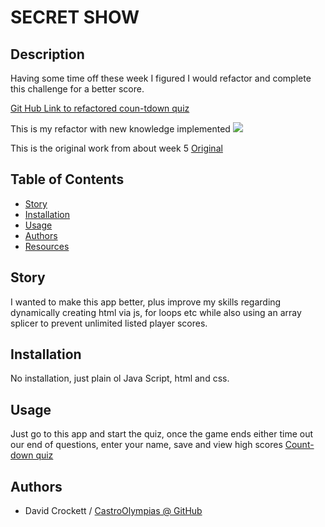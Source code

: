 

# SECRET SHOW

## Description
Having some time off these week I figured I would refactor and complete this challenge for a better score.

<a href="https://castroolympias.github.io/Count-down-code-quiz/"> Git Hub Link to refactored coun-tdown quiz </a>

This is my refactor with new knowledge implemented 
<img src="https://github.com/CastroOlympias/Count-down-code-quiz/blob/main/media/Refactor.giff"/>

This is the original work from about week 5 <a href="https://github.com/CastroOlympias/Count-down-code-quiz/blob/main/media/screenshot.png">Original</a>



## Table of Contents
- [Story](#Story)
- [Installation](#Installation)
- [Usage](#Usage)
- [Authors](#Authors)
- [Resources](#Resources)


## Story
I wanted to make this app better, plus improve my skills regarding dynamically creating html via js, for loops etc while also using an array splicer to prevent unlimited listed player scores.


## Installation
No installation, just plain ol Java Script, html and css.

## Usage
Just go to this app and start the quiz, once the game ends either time out our end of questions, enter your name, save and view high scores <a href="https://castroolympias.github.io/Count-down-code-quiz/"> Count-down quiz</a>


## Authors

* David Crockett / <a href="https://github.com/CastroOlympias">CastroOlympias @ GitHub</a>

